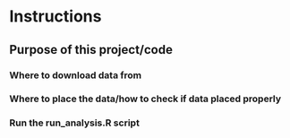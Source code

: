 Instructions
=====================

## Purpose of this project/code ##


### Where to download data from ###


### Where to place the data/how to check if data placed properly ###


### Run the run_analysis.R script ###


